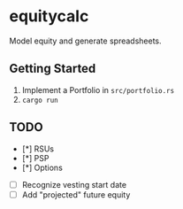 # equitycalc

Model equity and generate spreadsheets.

## Getting Started
1. Implement a Portfolio in `src/portfolio.rs`
1. `cargo run`

## TODO
- [*] RSUs
- [*] PSP
- [*] Options
- [ ] Recognize vesting start date
- [ ] Add "projected" future equity
